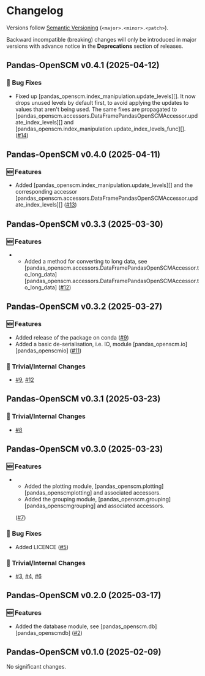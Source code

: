# Changelog

Versions follow [Semantic Versioning](https://semver.org/) (`<major>.<minor>.<patch>`).

Backward incompatible (breaking) changes will only be introduced in major versions
with advance notice in the **Deprecations** section of releases.

<!--
You should *NOT* be adding new changelog entries to this file,
this file is managed by towncrier.
See `changelog/README.md`.

You *may* edit previous changelogs to fix problems like typo corrections or such.
To add a new changelog entry, please see
`changelog/README.md`
and https://pip.pypa.io/en/latest/development/contributing/#news-entries,
noting that we use the `changelog` directory instead of news,
markdown instead of restructured text and use slightly different categories
from the examples given in that link.
-->

<!-- towncrier release notes start -->

## Pandas-OpenSCM v0.4.1 (2025-04-12)

### 🐛 Bug Fixes

- Fixed up [pandas_openscm.index_manipulation.update_levels][].
  It now drops unused levels by default first, to avoid applying the updates to values that aren't being used.
  The same fixes are propagated to [pandas_openscm.accessors.DataFramePandasOpenSCMAccessor.update_index_levels][] and [pandas_openscm.index_manipulation.update_index_levels_func][]. ([#14](https://github.com/openscm/pandas-openscm/pull/14))


## Pandas-OpenSCM v0.4.0 (2025-04-11)

### 🆕 Features

- Added [pandas_openscm.index_manipulation.update_levels][] and the corresponding accessor [pandas_openscm.accessors.DataFramePandasOpenSCMAccessor.update_index_levels][] ([#13](https://github.com/openscm/pandas-openscm/pull/13))


## Pandas-OpenSCM v0.3.3 (2025-03-30)

### 🆕 Features

- - Added a method for converting to long data, see [pandas_openscm.accessors.DataFramePandasOpenSCMAccessor.to_long_data][pandas_openscm.accessors.DataFramePandasOpenSCMAccessor.to_long_data] ([#12](https://github.com/openscm/pandas-openscm/pull/12))


## Pandas-OpenSCM v0.3.2 (2025-03-27)

### 🆕 Features

- Added release of the package on conda ([#9](https://github.com/openscm/pandas-openscm/pull/9))
- Added a basic de-serialisation, i.e. IO, module [pandas_openscm.io][pandas_openscmio] ([#11](https://github.com/openscm/pandas-openscm/pull/11))

### 🔧 Trivial/Internal Changes

- [#9](https://github.com/openscm/pandas-openscm/pull/9), [#12](https://github.com/openscm/pandas-openscm/pull/12)


## Pandas-OpenSCM v0.3.1 (2025-03-23)

### 🔧 Trivial/Internal Changes

- [#8](https://github.com/openscm/pandas-openscm/pull/8)


## Pandas-OpenSCM v0.3.0 (2025-03-23)

### 🆕 Features

- - Added the plotting module, [pandas_openscm.plotting][pandas_openscmplotting] and associated accessors.
  - Added the grouping module, [pandas_openscm.grouping][pandas_openscmgrouping] and associated accessors.

  ([#7](https://github.com/openscm/pandas-openscm/pull/7))

### 🐛 Bug Fixes

- Added LICENCE ([#5](https://github.com/openscm/pandas-openscm/pull/5))

### 🔧 Trivial/Internal Changes

- [#3](https://github.com/openscm/pandas-openscm/pull/3), [#4](https://github.com/openscm/pandas-openscm/pull/4), [#6](https://github.com/openscm/pandas-openscm/pull/6)


## Pandas-OpenSCM v0.2.0 (2025-03-17)

### 🆕 Features

- Added the database module, see [pandas_openscm.db][pandas_openscmdb] ([#2](https://github.com/openscm/pandas-openscm/pull/2))


## Pandas-OpenSCM v0.1.0 (2025-02-09)

No significant changes.
